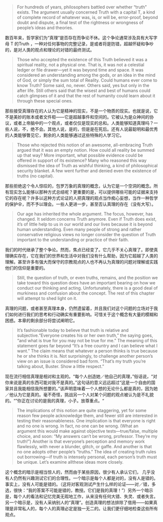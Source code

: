 > For hundreds of years, philosophers battled over whether “truth” exists. The argument usually concerned Truth with a capital T, a kind of complete record of whatever was, is, or will be, error-proof, beyond doubt and dispute, a final test of the rightness or wrongness of people’s ideas and theories.

数百年来，哲学家们为“真理”是否存在而争论不休。这个争论通常涉及具有大写字母 T 的Truth ，一种对任何事物的完整记录，是或者将是防错，超越怀疑和争吵的，是对人类的观点和理论的对错的最终测试。

> Those who accepted the existence of this Truth believed it was a spiritual reality, not a physical one. That is, it was not a celestial ledger or file drawer—yet it was beyond time and space. It was considered an understanding among the gods, or an idea in the mind of God, or simply the sum total of Reality. Could humans ever come to know Truth? Some said, no, never. Others said, yes but only in the after life. Still others said that the wisest and best of humans could catch glimpses of it and that the rest of humanity could learn about it through these special ones.

那些接受真理存在的人认为它是精神的现实，不是一个物质的现实。也就是说，它不是美妙的账本或者文件柜——它是超越事件和空间的。它被认为是众神间的协议，或者上帝脑中的一个观点，或者仅仅是现实的总和。人类能够知道真理吗？一些人说，不，绝不会。其他人说，是的，但是是在死后。还有人说最聪明和最优秀的人类能够瞥见它，剩余的人类能够通过这些特殊的人学习它。

> Those who rejected this notion of an awesome, all-embracing Truth argued that it was an empty notion. How could all reality be summed up that way? More important, what possible evidence could be offered in support of its existence? Many who reasoned this way dismissed the idea of Truth as wishful thinking, a kind of philosophical security blanket. A few went further and denied even the existence of truths \(no capital\).

那些拒绝这个令人惊叹的，包罗万象的真理的概念，认为它是一个空洞的概念。所有现实怎么能够以那种方式总结呢？更重要的是，可以提供哪些可能的证据来支持它的存在呢？许多以这种方式论证的人把真理的观点当作痴心妄想，当作一种哲学的保护伞，而不予以理会。一些人更进一步，甚至否认真理的存在（没有大写）。

> Our age has inherited the whole argument. The focus, however, has changed. It seldom concerns Truth anymore. Even if Truth does exist, it’s of little help to us in our world and our lives because it is beyond human understanding. Even many people of strong and rather conservative religious views no longer consider the question of Truth important to the understanding or practice of their faith.

我们的时代继承了整个争论。然而，焦点已经变了。它几乎不关心真理了。即使真理确实存在，它在我们的世界和生活中对我们没有什么帮助，因为它超越了人类的理解。甚至许多有强大而保守的宗教观点的人也不再认为真理的问题对理解或实践他们的信仰是重要的。

> Still, the question of truth, or even truths, remains, and the position we take toward this question does have an important bearing on how we conduct our thinking and acting. Unfortunately, there is a good deal of murkiness and confusion about the concept. The rest of this chapter will attempt to shed light on it.

真理的问题，或者甚至真理本身，仍然遗留着，并且我们对这个问题的立场对于我们如何进行我们的思考和行动确实有重要影响。可惜关于这个概念有大量的模糊和困惑。本章的剩余部分将尝试阐明它。

> It’s fashionable today to believe that truth is relative and subjective.“Everyone creates his or her own truth,” the saying goes, “and what is true for you may not be true for me.” The meaning of this statement goes far beyond “It’s a free country and I can believe what I want.” The claim means that whatever a person thinks is true because he or she thinks it is. Not surprisingly, to challenge another person’s view on an issue is considered bad form. “That’s my truth you’re talking about, Buster. Show a little respect.”

现在流行相信真理是相对和主观的。“每个人创造她／他自己的真理，”俗话说，“对你来说是真的东西可能对我不是真的。”这句话的意义远远超过“这是一个自由的国家并且我能相信我所想要的。”该声明意味着一个人想的无论什么都是真的，因为她／他认为它是真的。毫不奇怪，挑战另一个人对某个问题的观点被认为是不礼貌的。“”你正在讨论的是我的真理，小子。放尊重点。“

> The implications of this notion are quite staggering, yet for some reason few people acknowledge them, and fewer still are interested in testing their reasonableness. One implication is that everyone is right and no one is wrong. In fact, no one can be wrong. \(What an argument this would make against objective tests—true\/false, multiple choice, and soon: “My answers can’t be wrong, professor. They’re my truth!”\) Another is that everyone’s perception and memory work flawlessly, with never a blunder, glitch, or gaffe. And another is that no one adopts other people’s “truths.” The idea of creating truth rules out borrowing—if truth is intensely personal, each person’s truth must be unique. Let’s examine allthese ideas more closely.

这个概念的暗示是相当惊人的，然而由于某些原因，很少有人承认它们， 几乎没有人仍然有兴趣测试它们的合理性。一个暗示是每个人都是对的，没有人是错的。事实上，没有人可能是错的。（这将对客观测试产生什么样的论证——对／错，多选，很快：“我的答案不可能是错的，教授。它们是我的真理！”）另外一个暗示是，每个人的看法和记忆完美无瑕地工作，从来没有任何大错、失灵、或者失言。另一个暗示是，没有人采纳别人的“真理”。创造真理的想法排除了借用——如果真理是非常私人的，每个人的真理必定是独一无二的。让我们更仔细地检查这些所有观点。

